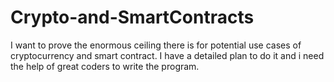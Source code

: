 # Crypto-and-SmartContracts
I want to prove the enormous ceiling there is for potential use cases of cryptocurrency and smart contract. I have a detailed plan to do it and i need the help of great coders to write the program.
